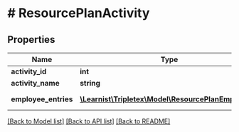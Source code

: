 # # ResourcePlanActivity

## Properties

Name | Type | Description | Notes
------------ | ------------- | ------------- | -------------
**activity_id** | **int** |  | [optional]
**activity_name** | **string** |  | [optional]
**employee_entries** | [**\Learnist\Tripletex\Model\ResourcePlanEmployee[]**](ResourcePlanEmployee.md) | List of EmployeeResourcePlanDTO | [optional]

[[Back to Model list]](../../README.md#models) [[Back to API list]](../../README.md#endpoints) [[Back to README]](../../README.md)
